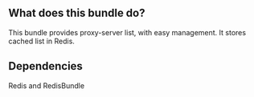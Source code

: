 What does this bundle do?
-----------------

This bundle provides proxy-server list, with easy management. It stores cached list in Redis.

Dependencies
-----------------

Redis and RedisBundle